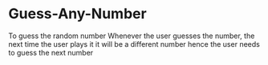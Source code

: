 # Guess-Any-Number
To guess the random number 
Whenever the user guesses the number, the next time the user plays it it will be a different number hence the user
needs to guess the next number
